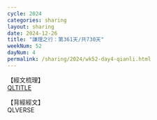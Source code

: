 ```yaml
---
cycle: 2024
categories: sharing
layout: sharing
date: 2024-12-26
title: "謙理之行：第361天/共730天"
weekNum: 52
dayNum: 4
permalink: /sharing/2024/wk52-day4-qianli.html
---
```

【經文梳理】  
[QLTITLE](QLLINK)

【背經經文】  
QLVERSE
